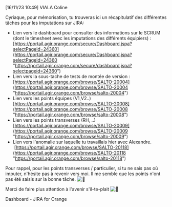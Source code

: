 
[16/11/23 10:49] VIALA Coline

Cyriaque, pour mémorisation, tu trouveras ici un récapitulatif des différentes tâches pour les imputations sur JIRA:

- Lien vers le dashboard pour consulter des informations sur le SCRUM (dont le timesheet avec les imputations des différents équipiers) : [https://portail.agir.orange.com/secure/Dashboard.jspa?selectPageId=24360](https://portail.agir.orange.com/secure/Dashboard.jspa?selectPageId=24360 "https://portail.agir.orange.com/secure/dashboard.jspa?selectpageid=24360")
- Lien vers la sous-tache de tests de montée de version : [https://portail.agir.orange.com/browse/SALTO-20004](https://portail.agir.orange.com/browse/SALTO-20004 "https://portail.agir.orange.com/browse/salto-20004")
- Lien vers les points équipes (V1,V2..) [https://portail.agir.orange.com/browse/SALTO-20008](https://portail.agir.orange.com/browse/SALTO-20008 "https://portail.agir.orange.com/browse/salto-20008")
- Lien vers les points transverses (RH, ..) [https://portail.agir.orange.com/browse/SALTO-20009](https://portail.agir.orange.com/browse/SALTO-20009 "https://portail.agir.orange.com/browse/salto-20009")
- Lien vers l'anomalie sur laquelle tu travaillais hier avec Alexandre.  [https://portail.agir.orange.com/browse/SALTO-20118](https://portail.agir.orange.com/browse/SALTO-20118 "https://portail.agir.orange.com/browse/salto-20118")

Pour rappel, pour les points transverses / particulier, si tu ne sais pas où imputer, n'hésite pas à revenir vers moi. Il me semble que les points n'ont pas été saisis sur la bonne tâche. ![🙂](https://statics.teams.cdn.office.net/evergreen-assets/personal-expressions/v2/assets/emoticons/smile/default/20_f.png "Sourire")

Merci de faire plus attention à l'avenir s'il-te-plait ![🙂](https://statics.teams.cdn.office.net/evergreen-assets/personal-expressions/v2/assets/emoticons/smile/default/20_f.png "Sourire")

Dashboard - JIRA for Orange